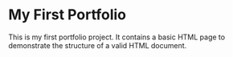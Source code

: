 # My First Portfolio
This is my first portfolio project. It contains a basic HTML page to demonstrate the structure of a valid HTML document.
